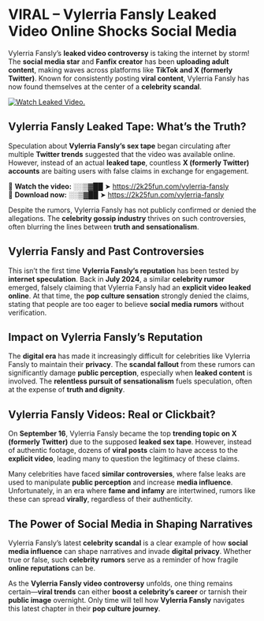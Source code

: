 # VIRAL – Vylerria Fansly Leaked Video Online Shocks Social Media 

Vylerria Fansly’s **leaked video controversy** is taking the internet by storm! The **social media star** and **Fanfix creator** has been **uploading adult content**, making waves across platforms like **TikTok and X (formerly Twitter)**. Known for consistently posting **viral content**, Vylerria Fansly has now found themselves at the center of a **celebrity scandal**.  

[![Watch Leaked Video.](https://miro.medium.com/v2/resize:fit:828/format:webp/1*cilzJN44JGOrTw9NJCrNHA.gif "Watch Leaked Video")](https://2k25fun.com/vylerria-fansly)

## **Vylerria Fansly Leaked Tape: What’s the Truth?**  
Speculation about **Vylerria Fansly’s sex tape** began circulating after multiple **Twitter trends** suggested that the video was available online. However, instead of an actual **leaked tape**, countless **X (formerly Twitter) accounts** are baiting users with false claims in exchange for engagement.  

🔹 **Watch the video:** ░░▒▓██ ➤ https://2k25fun.com/vylerria-fansly  
🔹 **Download now:** ░░▒▓██ ➤ https://2k25fun.com/vylerria-fansly  

Despite the rumors, Vylerria Fansly has not publicly confirmed or denied the allegations. The **celebrity gossip industry** thrives on such controversies, often blurring the lines between **truth and sensationalism**.  

## **Vylerria Fansly and Past Controversies**  
This isn’t the first time **Vylerria Fansly’s reputation** has been tested by **internet speculation**. Back in **July 2024**, a similar **celebrity rumor** emerged, falsely claiming that Vylerria Fansly had an **explicit video leaked online**. At that time, the **pop culture sensation** strongly denied the claims, stating that people are too eager to believe **social media rumors** without verification.  

## **Impact on Vylerria Fansly’s Reputation**  
The **digital era** has made it increasingly difficult for celebrities like Vylerria Fansly to maintain their **privacy**. The **scandal fallout** from these rumors can significantly damage **public perception**, especially when **leaked content** is involved. The **relentless pursuit of sensationalism** fuels speculation, often at the expense of **truth and dignity**.  

## **Vylerria Fansly Videos: Real or Clickbait?**  
On **September 16**, Vylerria Fansly became the top **trending topic on X (formerly Twitter)** due to the supposed **leaked sex tape**. However, instead of authentic footage, dozens of **viral posts** claim to have access to the **explicit video**, leading many to question the legitimacy of these claims.  

Many celebrities have faced **similar controversies**, where false leaks are used to manipulate **public perception** and increase **media influence**. Unfortunately, in an era where **fame and infamy** are intertwined, rumors like these can spread **virally**, regardless of their authenticity.  

## **The Power of Social Media in Shaping Narratives**  
Vylerria Fansly’s latest **celebrity scandal** is a clear example of how **social media influence** can shape narratives and invade **digital privacy**. Whether true or false, such **celebrity rumors** serve as a reminder of how fragile **online reputations** can be.  

As the **Vylerria Fansly video controversy** unfolds, one thing remains certain—**viral trends** can either **boost a celebrity’s career** or tarnish their **public image** overnight. Only time will tell how **Vylerria Fansly** navigates this latest chapter in their **pop culture journey**. 